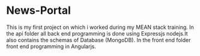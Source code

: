 # News-Portal
This is my first project on which i worked during my MEAN stack training.
In the api folder all back end programming is done using Expressjs nodejs.It also contains the schemas of Database (MongoDB).
In the front end folder front end programming in Angularjs.
